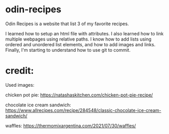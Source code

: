 # odin-recipes
Odin Recipes is a website that list 3 of my favorite recipes.

I learned how to setup an html file with attributes. I also learned how to link multiple webpages using relative paths.
I know how to add lists using ordered and unordered list elements, and how to add images and links.
Finally, I'm starting to understand how to use git to commit.

# credit:
Used images:

chicken pot pie: https://natashaskitchen.com/chicken-pot-pie-recipe/ 

chocolate ice cream sandwich: https://www.allrecipes.com/recipe/284548/classic-chocolate-ice-cream-sandwich/

waffles: https://thermomixargentina.com/2021/07/30/waffles/